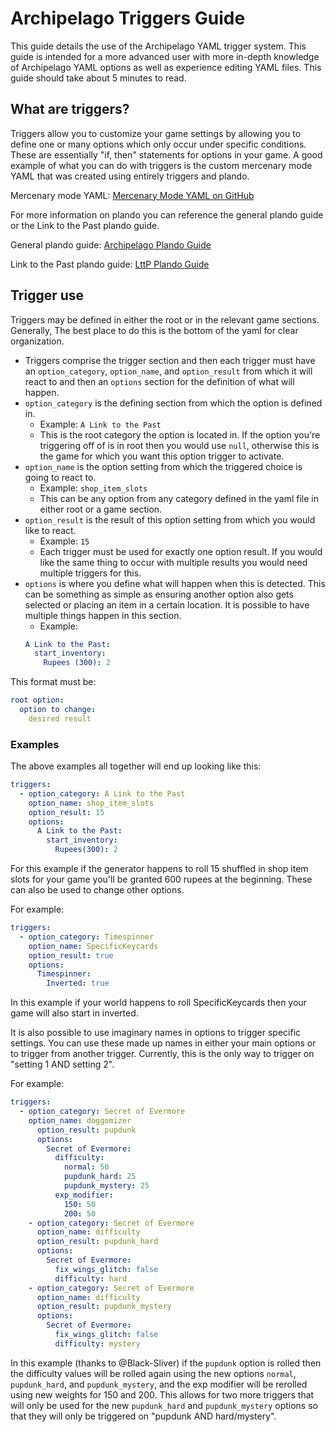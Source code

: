 # Archipelago Triggers Guide

This guide details the use of the Archipelago YAML trigger system. This guide is intended for a more advanced user with
more in-depth knowledge of Archipelago YAML options as well as experience editing YAML files. This guide should take
about 5 minutes to read.

## What are triggers?

Triggers allow you to customize your game settings by allowing you to define one or many options which only occur under
specific conditions. These are essentially "if, then" statements for options in your game. A good example of what you
can do with triggers is the custom mercenary mode YAML that was created using entirely triggers and plando.

Mercenary mode
YAML: [Mercenary Mode YAML on GitHub](https://github.com/alwaysintreble/Archipelago-yaml-dump/blob/main/Snippets/Mercenary%20Mode%20Snippet.yaml)

For more information on plando you can reference the general plando guide or the Link to the Past plando guide.

General plando guide: [Archipelago Plando Guide](/tutorial/archipelago/plando/en)

Link to the Past plando guide: [LttP Plando Guide](/tutorial/zelda3/plando/en)

## Trigger use

Triggers may be defined in either the root or in the relevant game sections. Generally, The best place to do this is the
bottom of the yaml for clear organization.

- Triggers comprise the trigger section and then each trigger must have an `option_category`, `option_name`, and
  `option_result` from which it will react to and then an `options` section for the definition of what will happen.
- `option_category` is the defining section from which the option is defined in.
    - Example: `A Link to the Past`
    - This is the root category the option is located in. If the option you're triggering off of is in root then you
      would use `null`, otherwise this is the game for which you want this option trigger to activate.
- `option_name` is the option setting from which the triggered choice is going to react to.
    - Example: `shop_item_slots`
    - This can be any option from any category defined in the yaml file in either root or a game section.
- `option_result` is the result of this option setting from which you would like to react.
    - Example: `15`
    - Each trigger must be used for exactly one option result. If you would like the same thing to occur with multiple
      results you would need multiple triggers for this.
- `options` is where you define what will happen when this is detected. This can be something as simple as ensuring
  another option also gets selected or placing an item in a certain location. It is possible to have multiple things
  happen in this section.
    - Example:
  ```yaml
  A Link to the Past:
    start_inventory: 
      Rupees (300): 2
  ```

This format must be:

  ```yaml
  root option:
    option to change:
      desired result
  ```

### Examples

The above examples all together will end up looking like this:

  ```yaml
  triggers:
    - option_category: A Link to the Past
      option_name: shop_item_slots
      option_result: 15
      options:
        A Link to the Past:
          start_inventory:
            Rupees(300): 2
  ```

For this example if the generator happens to roll 15 shuffled in shop item slots for your game you'll be granted 600
rupees at the beginning. These can also be used to change other options.

For example:

  ```yaml
  triggers:
    - option_category: Timespinner
      option_name: SpecificKeycards
      option_result: true
      options:
        Timespinner:
          Inverted: true
  ```

In this example if your world happens to roll SpecificKeycards then your game will also start in inverted.

It is also possible to use imaginary names in options to trigger specific settings. You can use these made up names in
either your main options or to trigger from another trigger. Currently, this is the only way to trigger on "setting 1
AND setting 2".

For example:

  ```yaml
  triggers:
    - option_category: Secret of Evermore
      option_name: doggomizer
        option_result: pupdunk
        options:
          Secret of Evermore:
            difficulty:
              normal: 50
              pupdunk_hard: 25
              pupdunk_mystery: 25
            exp_modifier:
              150: 50
              200: 50
      - option_category: Secret of Evermore
        option_name: difficulty
        option_result: pupdunk_hard
        options:
          Secret of Evermore:
            fix_wings_glitch: false
            difficulty: hard
      - option_category: Secret of Evermore
        option_name: difficulty
        option_result: pupdunk_mystery
        options:
          Secret of Evermore:
            fix_wings_glitch: false
            difficulty: mystery
  ```

In this example (thanks to @Black-Sliver) if the `pupdunk` option is rolled then the difficulty values will be rolled
again using the new options `normal`, `pupdunk_hard`, and `pupdunk_mystery`, and the exp modifier will be rerolled using
new weights for 150 and 200. This allows for two more triggers that will only be used for the new `pupdunk_hard`
and `pupdunk_mystery` options so that they will only be triggered on "pupdunk AND hard/mystery".